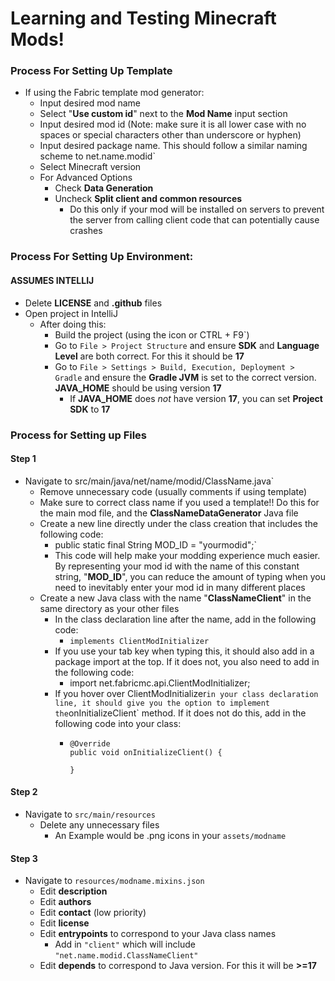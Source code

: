 # Learning and Testing Minecraft Mods!

### Process For Setting Up Template
- If using the Fabric template mod generator:
  - Input desired mod name
  - Select "**Use custom id**" next to the **Mod Name** input section
  - Input desired mod id (Note: make sure it is all lower case with no spaces or special characters other than underscore or hyphen)
  - Input desired package name. This should follow a similar naming scheme to net.name.modid`
  - Select Minecraft version
  - For Advanced Options
    - Check **Data Generation**
    - Uncheck **Split client and common resources** 
      - Do this only if your mod will be installed on servers to prevent the server from calling client code that can potentially cause crashes

### Process For Setting Up Environment:
#### **ASSUMES INTELLIJ**
- Delete **LICENSE** and **.github** files
- Open project in IntelliJ
  - After doing this: 
    - Build the project (using the icon or CTRL + F9`)
    - Go to `File > Project Structure` and ensure **SDK** and **Language Level** are both correct. For this it should be **17**
    - Go to `File > Settings > Build, Execution, Deployment > Gradle` and ensure the **Gradle JVM** is set to the correct version. **JAVA_HOME** should be using version **17**
      - If **JAVA_HOME** does *not* have version **17**, you can set **Project SDK** to **17**


### Process for Setting up Files

#### Step 1
- Navigate to src/main/java/net/name/modid/ClassName.java`
  - Remove unnecessary code (usually comments if using template)
  - Make sure to correct class name if you used a template!! Do this for the main mod file, and the **ClassNameDataGenerator** Java file
  - Create a new line directly under the class creation that includes the following code:
    - public static final String MOD_ID = "yourmodid";`
    - This code will help make your modding experience much easier. By representing your mod id with the name of this constant string, "**MOD_ID**", you can reduce the amount of typing when you need to inevitably enter your mod id in many different places
  - Create a new Java class with the name "**ClassNameClient**" in the same directory as your other files
    - In the class declaration line after the name, add in the following code: 
      - `implements ClientModInitializer`
    - If you use your tab key when typing this, it should also add in a package import at the top. If it does not, you also need to add in the following code: 
      - import net.fabricmc.api.ClientModInitializer;
    - If you hover over ClientModInitializer` in your class declaration line, it should give you the option to implement the `onInitializeClient` method. If it does not do this, add in the following code into your class:
      - ```
        @Override
        public void onInitializeClient() {
        
        }
        ```

#### Step 2
- Navigate to ```src/main/resources```
  - Delete any unnecessary files 
    - An Example would be .png icons in your ```assets/modname```


#### Step 3
- Navigate to ```resources/modname.mixins.json```
  - Edit **description**
  - Edit **authors**
  - Edit **contact** (low priority)
  - Edit **license**
  - Edit **entrypoints** to correspond to your Java class names
    - Add in ```"client"``` which will include ```"net.name.modid.ClassNameClient"```
  - Edit **depends** to correspond to Java version. For this it will be **>=17**
